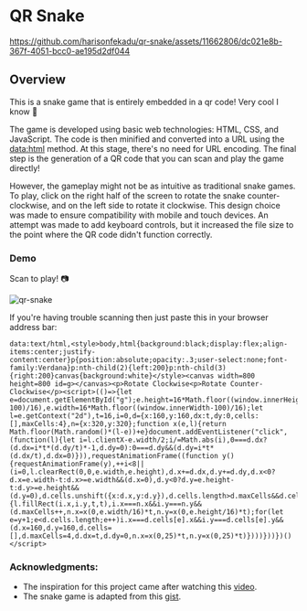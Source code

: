 # QR Snake


https://github.com/harisonfekadu/qr-snake/assets/11662806/dc021e8b-367f-4051-bcc0-ae195d2df044


## Overview

This is a snake game that is entirely embedded in a qr code! Very cool I know 🤩

The game is developed using basic web technologies: HTML, CSS, and JavaScript. The code is then minified and converted into a URL using the [data:html](https://developer.mozilla.org/en-US/docs/Web/HTTP/Basics_of_HTTP/Data_URLs) method. At this stage, there's no need for URL encoding. The final step is the generation of a QR code that you can scan and play the game directly!

However, the gameplay might not be as intuitive as traditional snake games. To play, click on the right half of the screen to rotate the snake counter-clockwise, and on the left side to rotate it clockwise. This design choice was made to ensure compatibility with mobile and touch devices. An attempt was made to add keyboard controls, but it increased the file size to the point where the QR code didn't function correctly.

### Demo
Scan to play! 📷

![qr-snake](https://github.com/harisonfekadu/qr-snake/assets/11662806/64b7cb52-57bc-4a47-81f1-978b8075ebcc)

If you're having trouble scanning then just paste this in your browser address bar:
```
data:text/html,<style>body,html{background:black;display:flex;align-items:center;justify-content:center}p{position:absolute;opacity:.3;user-select:none;font-family:Verdana}p:nth-child(2){left:200}p:nth-child(3){right:200}canvas{background:white}</style><canvas width=800 height=800 id=g></canvas><p>Rotate Clockwise<p>Rotate Counter-Clockwise</p><script>(()=>{let e=document.getElementById("g");e.height=16*Math.floor((window.innerHeight-100)/16),e.width=16*Math.floor((window.innerWidth-100)/16);let l=e.getContext("2d"),t=16,i=0,d={x:160,y:160,dx:t,dy:0,cells:[],maxCells:4},n={x:320,y:320};function x(e,l){return Math.floor(Math.random()*(l-e))+e}document.addEventListener("click",(function(l){let i=l.clientX-e.width/2;i/=Math.abs(i),0===d.dx?(d.dx=i*t*(d.dy/t)*-1,d.dy=0):0===d.dy&&(d.dy=i*t*(d.dx/t),d.dx=0)})),requestAnimationFrame((function y(){requestAnimationFrame(y),++i<8||(i=0,l.clearRect(0,0,e.width,e.height),d.x+=d.dx,d.y+=d.dy,d.x<0?d.x=e.width-t:d.x>=e.width&&(d.x=0),d.y<0?d.y=e.height-t:d.y>=e.height&&(d.y=0),d.cells.unshift({x:d.x,y:d.y}),d.cells.length>d.maxCells&&d.cells.pop(),l.fillStyle="red",l.fillRect(n.x,n.y,t,t),l.fillStyle="black",d.cells.forEach((function(i,y){l.fillRect(i.x,i.y,t,t),i.x===n.x&&i.y===n.y&&(d.maxCells++,n.x=x(0,e.width/16)*t,n.y=x(0,e.height/16)*t);for(let e=y+1;e<d.cells.length;e++)i.x===d.cells[e].x&&i.y===d.cells[e].y&&(d.x=160,d.y=160,d.cells=[],d.maxCells=4,d.dx=t,d.dy=0,n.x=x(0,25)*t,n.y=x(0,25)*t)})))}))})()</script>
```

### Acknowledgments:
- The inspiration for this project came after watching this [video](https://www.youtube.com/watch?v=ExwqNreocpg).
- The snake game is adapted from this [gist](https://gist.github.com/ZiKT1229/5935a10ce818ea7b851ea85ecf55b4da#file-snake-html).
